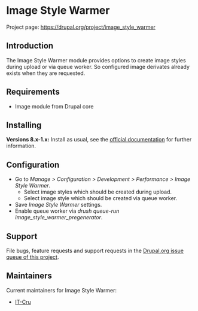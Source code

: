 # Image Style Warmer

Project page: https://drupal.org/project/image_style_warmer


## Introduction

The Image Style Warmer module provides options to create image styles during upload or
via queue worker. So configured image derivates already exists when they are requested.


## Requirements

- Image module from Drupal core


## Installing

__Versions 8.x-1.x:__ Install as usual, see the [official documentation](https://www.drupal.org/documentation/install/modules-themes/modules-8)
for further information.


## Configuration

- Go to _Manage > Configuration > Development > Performance > Image Style Warmer_.
  - Select image styles which should be created during upload.
  - Select image style which should be created via queue worker.
- Save _Image Style Warmer_ settings.
- Enable queue worker via _drush queue-run image_style_warmer_pregenerator_.


## Support

File bugs, feature requests and support requests in the [Drupal.org issue queue
of this project](https://www.drupal.org/project/issues/image_style_warmer).


## Maintainers

Current maintainers for Image Style Warmer:
- [IT-Cru](https://www.drupal.org/u/IT-Cru)
